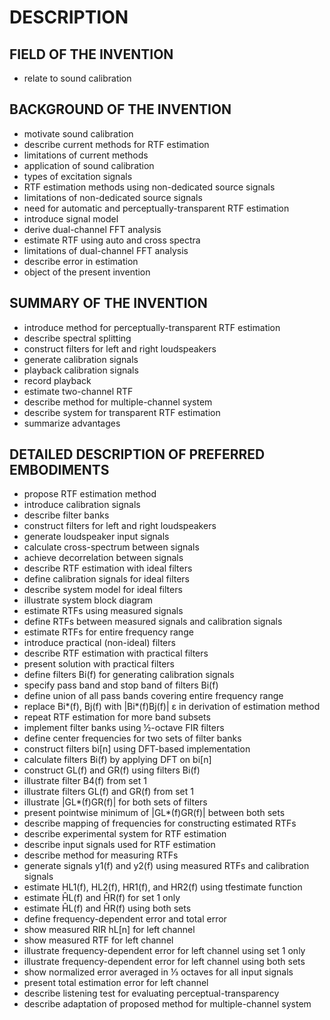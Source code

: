 # DESCRIPTION

## FIELD OF THE INVENTION

- relate to sound calibration

## BACKGROUND OF THE INVENTION

- motivate sound calibration
- describe current methods for RTF estimation
- limitations of current methods
- application of sound calibration
- types of excitation signals
- RTF estimation methods using non-dedicated source signals
- limitations of non-dedicated source signals
- need for automatic and perceptually-transparent RTF estimation
- introduce signal model
- derive dual-channel FFT analysis
- estimate RTF using auto and cross spectra
- limitations of dual-channel FFT analysis
- describe error in estimation
- object of the present invention

## SUMMARY OF THE INVENTION

- introduce method for perceptually-transparent RTF estimation
- describe spectral splitting
- construct filters for left and right loudspeakers
- generate calibration signals
- playback calibration signals
- record playback
- estimate two-channel RTF
- describe method for multiple-channel system
- describe system for transparent RTF estimation
- summarize advantages

## DETAILED DESCRIPTION OF PREFERRED EMBODIMENTS

- propose RTF estimation method
- introduce calibration signals
- describe filter banks
- construct filters for left and right loudspeakers
- generate loudspeaker input signals
- calculate cross-spectrum between signals
- achieve decorrelation between signals
- describe RTF estimation with ideal filters
- define calibration signals for ideal filters
- describe system model for ideal filters
- illustrate system block diagram
- estimate RTFs using measured signals
- define RTFs between measured signals and calibration signals
- estimate RTFs for entire frequency range
- introduce practical (non-ideal) filters
- describe RTF estimation with practical filters
- present solution with practical filters
- define filters Bi(f) for generating calibration signals
- specify pass band and stop band of filters Bi(f)
- define union of all pass bands covering entire frequency range
- replace Bi*(f), Bj(f) with |Bi*(f)Bj(f)| ε in derivation of estimation method
- repeat RTF estimation for more band subsets
- implement filter banks using ½-octave FIR filters
- define center frequencies for two sets of filter banks
- construct filters bi[n] using DFT-based implementation
- calculate filters Bi(f) by applying DFT on bi[n]
- construct GL(f) and GR(f) using filters Bi(f)
- illustrate filter B4(f) from set 1
- illustrate filters GL(f) and GR(f) from set 1
- illustrate |GL*(f)GR(f)| for both sets of filters
- present pointwise minimum of |GL*(f)GR(f)| between both sets
- describe mapping of frequencies for constructing estimated RTFs
- describe experimental system for RTF estimation
- describe input signals used for RTF estimation
- describe method for measuring RTFs
- generate signals y1(f) and y2(f) using measured RTFs and calibration signals
- estimate HL1(f), HL2(f), HR1(f), and HR2(f) using tfestimate function
- estimate ĤL(f) and ĤR(f) for set 1 only
- estimate ĤL(f) and ĤR(f) using both sets
- define frequency-dependent error and total error
- show measured RIR hL[n] for left channel
- show measured RTF for left channel
- illustrate frequency-dependent error for left channel using set 1 only
- illustrate frequency-dependent error for left channel using both sets
- show normalized error averaged in ⅓ octaves for all input signals
- present total estimation error for left channel
- describe listening test for evaluating perceptual-transparency
- describe adaptation of proposed method for multiple-channel system

